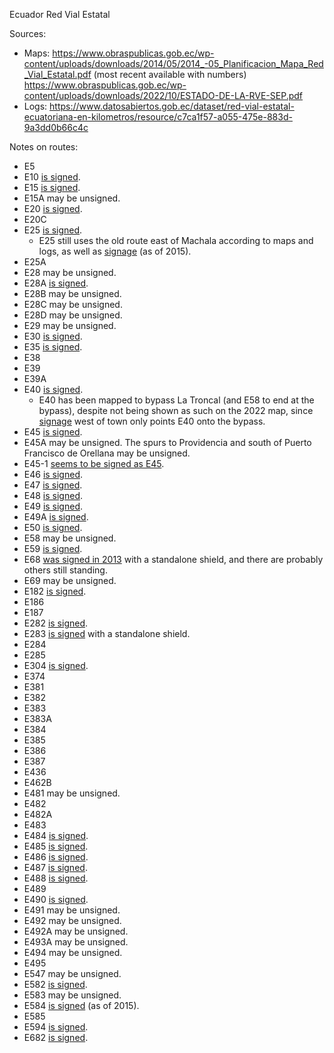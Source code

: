 Ecuador Red Vial Estatal

Sources:
* Maps: https://www.obraspublicas.gob.ec/wp-content/uploads/downloads/2014/05/2014_-05_Planificacion_Mapa_Red_Vial_Estatal.pdf (most recent available with numbers) https://www.obraspublicas.gob.ec/wp-content/uploads/downloads/2022/10/ESTADO-DE-LA-RVE-SEP.pdf
* Logs: https://www.datosabiertos.gob.ec/dataset/red-vial-estatal-ecuatoriana-en-kilometros/resource/c7ca1f57-a055-475e-883d-9a3dd0b66c4c

Notes on routes:
* E5 
* E10 [is signed](https://www.google.com/maps/@0.4827962,-78.1179714,3a,39.5y,76.74h,86.75t/data=!3m6!1e1!3m4!1sa7juGBZtb1OUJdlfMSaJFw!2e0!7i13312!8i6656?entry=ttu).
* E15 [is signed](https://www.google.com/maps/@-1.3474053,-80.7297364,3a,15.1y,9.53h,87.95t/data=!3m6!1e1!3m4!1sqQ7HajuqI2N9O4Ie12Tf-w!2e0!7i13312!8i6656?entry=ttu).
* E15A may be unsigned.
* E20 [is signed](https://www.google.com/maps/@-0.4585904,-78.5645854,3a,39.2y,250.7h,112.34t/data=!3m6!1e1!3m4!1slpfcy4Rjncv8JjF1HaPA_Q!2e0!7i13312!8i6656?entry=ttu).
* E20C 
* E25 [is signed](https://www.google.com/maps/@-2.2545878,-79.6359672,3a,36.5y,11.13h,117.22t/data=!3m6!1e1!3m4!1spI2sox89DZVSqg8acWBqMw!2e0!7i13312!8i6656?entry=ttu).
  * E25 still uses the old route east of Machala according to maps and logs, as well as [signage](https://www.google.com/maps/@-3.2920638,-79.9025091,3a,18.5y,49.86h,86.44t/data=!3m6!1e1!3m4!1sUS6cCrb5f5VUIksXpaUO8w!2e0!7i13312!8i6656?entry=ttu) (as of 2015).
* E25A 
* E28 may be unsigned.
* E28A [is signed](https://www.google.com/maps/@-0.4114961,-78.5458603,3a,42.1y,250.56h,114.24t/data=!3m6!1e1!3m4!1s-6uBZfziw_giycCc_iU0_g!2e0!7i13312!8i6656?entry=ttu).
* E28B may be unsigned.
* E28C may be unsigned.
* E28D may be unsigned.
* E29 may be unsigned.
* E30 [is signed](https://www.google.com/maps/@-1.0087232,-80.6860841,3a,16.8y,165.37h,88.88t/data=!3m6!1e1!3m4!1sp9OPLSfk3bRz91AT9cv5aQ!2e0!7i13312!8i6656?entry=ttu).
* E35 [is signed](https://www.google.com/maps/@-0.4585904,-78.5645854,3a,39.2y,250.7h,112.34t/data=!3m6!1e1!3m4!1slpfcy4Rjncv8JjF1HaPA_Q!2e0!7i13312!8i6656?entry=ttu).
* E38 
* E39 
* E39A 
* E40 [is signed](https://www.google.com/maps/@-2.2545878,-79.6359672,3a,36.5y,11.13h,117.22t/data=!3m6!1e1!3m4!1spI2sox89DZVSqg8acWBqMw!2e0!7i13312!8i6656?entry=ttu).
  * E40 has been mapped to bypass La Troncal (and E58 to end at the bypass), despite not being shown as such on the 2022 map, since [signage](https://www.mapillary.com/app/?lat=-2.4057600608098&lng=-79.359306755541&z=17&pKey=249384066981375&focus=photo) west of town only points E40 onto the bypass.
* E45 [is signed](https://www.google.com/maps/@-0.4617976,-77.903709,3a,15.5y,320.27h,99.66t/data=!3m6!1e1!3m4!1shLDbITt-DZucFofbuJajbg!2e0!7i13312!8i6656?entry=ttu).
* E45A may be unsigned. The spurs to Providencia and south of Puerto Francisco de Orellana may be unsigned.
* E45-1 [seems to be signed as E45](https://www.google.com/maps/@-3.5362807,-78.5330206,3a,15y,45.32h,89.09t/data=!3m6!1e1!3m4!1sZvLkjR_205gSP__gp2NtJg!2e0!7i13312!8i6656?entry=ttu).
* E46 [is signed](https://www.google.com/maps/@-2.3412989,-79.3550495,3a,32.7y,76.59h,91.15t/data=!3m6!1e1!3m4!1s61L3PKF-V2J_X-kYgEXQHg!2e0!7i13312!8i6656?entry=ttu).
* E47 [is signed](https://www.google.com/maps/@-2.3456099,-79.3613664,3a,17.2y,251.67h,109.2t/data=!3m6!1e1!3m4!1s2clcW4deuipl5yYkEPmrrA!2e0!7i13312!8i6656?entry=ttu).
* E48 [is signed](https://www.google.com/maps/@-2.0893681,-79.947683,3a,42.2y,11.75h,127.51t/data=!3m6!1e1!3m4!1s_iTHWBCBjcTqdbIyi-vJ6Q!2e0!7i13312!8i6656?entry=ttu).
* E49 [is signed](https://www.google.com/maps/@-2.0721224,-79.6494837,3a,75y,221.26h,100.53t/data=!3m6!1e1!3m4!1seTX7K5iL_sj5mvdF1APXZg!2e0!7i13312!8i6656?entry=ttu).
* E49A [is signed](https://www.google.com/maps/@-2.1734963,-79.8331872,3a,15y,156.73h,93.06t/data=!3m6!1e1!3m4!1s86zwTHxWt3tXyI_DhuofGQ!2e0!7i13312!8i6656?entry=ttu).
* E50 [is signed](https://www.google.com/maps/@-3.9767168,-79.5748476,3a,44.1y,295.94h,95.51t/data=!3m6!1e1!3m4!1slfOt4e8wN5v08Qu2qJtvdg!2e0!7i13312!8i6656?entry=ttu).
* E58 may be unsigned.
* E59 [is signed](https://www.google.com/maps/@-3.3282013,-79.3775183,3a,34.8y,12.21h,87.78t/data=!3m6!1e1!3m4!1sulxssTzkHH9rBZzMXnvuOg!2e0!7i13312!8i6656?entry=ttu).
* E68 [was signed in 2013](https://www.google.com/maps/@-4.0222311,-80.0453002,3a,15y,112.56h,89.32t/data=!3m7!1e1!3m5!1sArXYmOW5VooFsMnYmbe1Gw!2e0!5s20150701T000000!7i13312!8i6656?entry=ttu) with a standalone shield, and there are probably others still standing.
* E69 may be unsigned.
* E182 [is signed](https://www.google.com/maps/@0.8201755,-77.7195959,3a,29.4y,250.32h,97.82t/data=!3m6!1e1!3m4!1sm82qIKQ5wxa3RkPItvBFgQ!2e0!7i13312!8i6656?entry=ttu).
* E186
* E187 
* E282 [is signed](https://www.google.com/maps/@0.0459851,-78.2026825,3a,43.5y,89.76h,116.09t/data=!3m6!1e1!3m4!1sTmaS543wAmaodq1cxrxZMA!2e0!7i13312!8i6656?entry=ttu).
* E283 [is signed](https://www.google.com/maps/@-0.0438507,-78.2859797,3a,33.3y,331.81h,85.24t/data=!3m6!1e1!3m4!1sbVktGYOzKaz5L-voKK2SSw!2e0!7i13312!8i6656?entry=ttu) with a standalone shield.
* E284
* E285 
* E304 [is signed](https://www.google.com/maps/@-1.3640058,-78.5115959,3a,75y,153.64h,101.9t/data=!3m6!1e1!3m4!1s3j_cso3HxH7qq2zmCd208w!2e0!7i13312!8i6656?entry=ttu).
* E374
* E381
* E382
* E383
* E383A
* E384
* E385
* E386
* E387
* E436
* E462B 
* E481 may be unsigned.
* E482
* E482A
* E483 
* E484 [is signed](https://www.google.com/maps/@-1.6228327,-79.9678583,3a,34.7y,205.02h,95.42t/data=!3m6!1e1!3m4!1sXWHoR_AaQTf4npsJjut4Fg!2e0!7i13312!8i6656?entry=ttu).
* E485 [is signed](https://www.google.com/maps/@-1.8697554,-79.9719981,3a,39.4y,185.4h,94.75t/data=!3m6!1e1!3m4!1sn-2GTAgw2xxdJEC4LQcqGg!2e0!7i13312!8i6656?entry=ttu).
* E486 [is signed](https://www.google.com/maps/@-2.4122972,-80.374073,3a,15.9y,44.02h,107.7t/data=!3m6!1e1!3m4!1sVqQ2WA-OYD6vvmWKKI7czg!2e0!7i13312!8i6656?entry=ttu).
* E487 [is signed](https://www.google.com/maps/@-2.3412989,-79.3550495,3a,32.7y,76.59h,91.15t/data=!3m6!1e1!3m4!1s61L3PKF-V2J_X-kYgEXQHg!2e0!7i13312!8i6656?entry=ttu).
* E488 [is signed](https://www.mapillary.com/app/?lat=-2.139925&lng=-79.583542&z=17&pKey=148835651305662&focus=photo).
* E489 
* E490 [is signed](https://www.mapillary.com/app/?lat=-1.5061220489282&lng=-78.519686416869&z=17&focus=photo&pKey=798922574391725).
* E491 may be unsigned.
* E492 may be unsigned.
* E492A may be unsigned.
* E493A may be unsigned.
* E494 may be unsigned.
* E495 
* E547 may be unsigned.
* E582 [is signed](https://www.google.com/maps/@-2.5553116,-79.5524563,3a,15y,264.03h,106.04t/data=!3m6!1e1!3m4!1s8h7cRaPwgYdGGoQIALgpLg!2e0!7i13312!8i6656?entry=ttu).
* E583 may be unsigned.
* E584 [is signed](https://www.google.com/maps/@-3.3418038,-79.8145849,3a,15.7y,202.74h,88.45t/data=!3m6!1e1!3m4!1srCpZzfFz8s6aj5uTrRBgJw!2e0!7i13312!8i6656?entry=ttu) (as of 2015).
* E585 
* E594 [is signed](https://www.google.com/maps/@-2.8576678,-78.8138678,3a,15y,57.43h,88.88t/data=!3m6!1e1!3m4!1srnMa0ON2LbWRY0SOl-7zKg!2e0!7i13312!8i6656?entry=ttu).
* E682 [is signed](https://www.google.com/maps/@-4.0589209,-79.1964015,3a,37.6y,49.06h,85.3t/data=!3m6!1e1!3m4!1s4aG6cjeLLDqzEvkl0jZRCg!2e0!7i13312!8i6656?entry=ttu).
